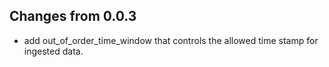 ## Changes from 0.0.3
- add out_of_order_time_window that controls the allowed time stamp for ingested data.
